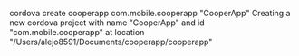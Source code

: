 cordova create cooperapp com.mobile.cooperapp "CooperApp"
Creating a new cordova project with name "CooperApp" and id "com.mobile.cooperapp" at location "/Users/alejo8591/Documents/cooperapp/cooperapp"

